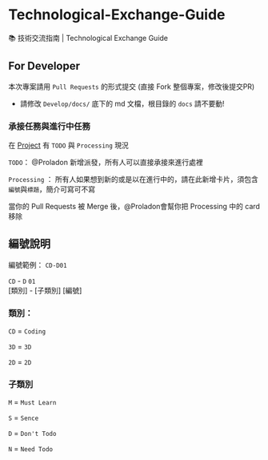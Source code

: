 # Technological-Exchange-Guide
📚 技術交流指南 | Technological Exchange Guide

## For Developer
本次專案請用 `Pull Requests` 的形式提交 (直接 Fork 整個專案，修改後提交PR)

- 請修改 `Develop/docs/` 底下的 md 文檔，根目錄的 `docs` 請不要動!

### 承接任務與進行中任務
在 [Project](https://github.com/SHELTER-ZONE/Technological-Exchange-Guide/projects) 有 `TODO` 與 `Processing` 現況

`TODO`： @Proladon 新增派發，所有人可以直接承接來進行處裡

`Processing` ： 所有人如果想到新的或是以在進行中的，請在此新增卡片，須包含`編號`與`標題`，簡介可寫可不寫

當你的 Pull Requests 被 Merge 後，@Proladon會幫你把 Processing 中的 card 移除

## 編號說明
編號範例： `CD-D01`

`CD` - `D` `01` <br>
[類別] - [子類別] [編號]

### 類別：
`CD` = `Coding`

`3D` = `3D`

`2D` = `2D`

### 子類別
`M` = `Must Learn`

`S` = `Sence`

`D` = `Don't Todo`

`N` = `Need Todo`
